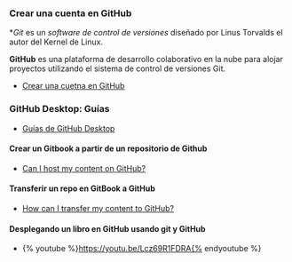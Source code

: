 ### Crear una cuenta en GitHub
**Git*  es un *software de control de versiones* diseñado por Linus Torvalds el autor del Kernel de Linux.

**GitHub** es una plataforma de desarrollo colaborativo en la nube para alojar proyectos utilizando el sistema de control de versiones Git.

* [Crear una cuetna en GitHub](https://github.com/join?source=header-home)

### GitHub Desktop: Guías

* [Guías de GitHub Desktop](https://help.github.com/desktop/guides/)

#### Crear un Gitbook a partir de un repositorio de Github
* [Can I host my content on GitHub?](https://help.gitbook.com/github/can-i-host-on-github.html)

#### Transferir un repo en GitBook a GitHub
* [How can I transfer my content to GitHub?](https://help.gitbook.com/github/how-can-i-export-to-repo.html)

#### Desplegando un libro en GitHub usando git y GitHub
* {% youtube %}https://youtu.be/Lcz69R1FDRA{% endyoutube %}

